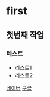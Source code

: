# first
## 첫번째 작업
### 테스트
- 리스트1
- 리스트2


[네이버](https://www.naver.com)
[구글](https://www.google.com)
